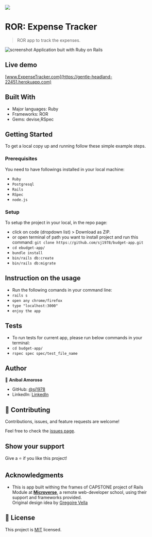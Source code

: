 ![](https://img.shields.io/badge/Microverse-blueviolet)

# ROR: Expense Tracker 

> ROR app to track the expenses.

![screenshot](./p1.png)
 Application buit with Ruby on Rails

## Live demo
[www.ExpenseTracker.com](https://gentle-headland-22451.herokuapp.com)

## Built With

- Major languages: Ruby
- Frameworks: ROR
- Gems: devise,RSpec

## Getting Started

To get a local copy up and running follow these simple example steps.

### Prerequisites

You need to have followings installed in your local machine:
- `Ruby`
- `Postgresql`
- `Rails`
- `RSpec`
- `node.js`

### Setup

To setup the project in your local, in the repo page: 
- click on code (dropdown list) > Download as ZIP. 
- or open terminal of path you want to install project and run this command:
`git clone https://github.com/sj1978/budget-app.git`
- `cd ebudget-app/`
- `bundle install`
- `bin/rails db:create`
- `bin/rails db:migrate`

## Instruction on the usage
- Run the following comands in your command line:
- `rails s`
- `open any chrome/firefox`
- `type "localhost:3000"`
- `enjoy the app`

## Tests
- To run tests for current app, please run below commands in your terminal:
- `cd budget-app/`
- `rspec spec spec/test_file_name`

## Author

👤 **Anibal Amoroso**

- GitHub: [@sj1978](https://github.com/sj1978)
- LinkedIn: [LinkedIn](https://linkedin.com/in/anibalamoroso/)

## 🤝 Contributing

Contributions, issues, and feature requests are welcome!

Feel free to check the [issues page](https://github.com/sj1978/budget-app/issues).

## Show your support

Give a ⭐️ if you like this project!

## Acknowledgments

- This is app built withing the frames of CAPSTONE project of Rails Module at **[Microverse](https://www.microverse.org/)**, a remote web-developer school, using their support and frameworks provided.<br>
Original design idea by [Gregoire Vella](https://www.behance.net/gregoirevella)

## 📝 License

This project is [MIT](./MIT.md) licensed.